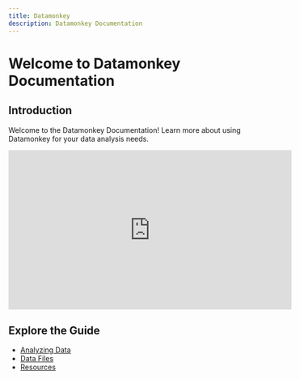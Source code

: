 ```yaml
---
title: Datamonkey
description: Datamonkey Documentation
---
```


# Welcome to Datamonkey Documentation

## Introduction

Welcome to the Datamonkey Documentation! Learn more about using Datamonkey for your data analysis needs.

<iframe 
  width="560" 
  height="315" 
  src="https://www.youtube.com/embed/GD0T0UJSuYU" 
  title="Datamonkey Overview" 
  frameborder="0" 
  allow="accelerometer; autoplay; clipboard-write; encrypted-media; gyroscope; picture-in-picture" 
  allowfullscreen>
</iframe>

## Explore the Guide

- [Analyzing Data](guide/analyzing_data.md)
- [Data Files](guide/data_files.md)
- [Resources](resources)
